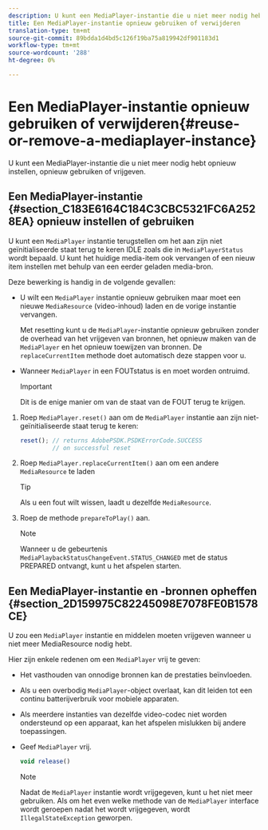 ```yaml
---
description: U kunt een MediaPlayer-instantie die u niet meer nodig hebt opnieuw instellen, opnieuw gebruiken of vrijgeven.
title: Een MediaPlayer-instantie opnieuw gebruiken of verwijderen
translation-type: tm+mt
source-git-commit: 89bdda1d4bd5c126f19ba75a819942df901183d1
workflow-type: tm+mt
source-wordcount: '288'
ht-degree: 0%

---
```



# Een MediaPlayer-instantie opnieuw gebruiken of verwijderen{#reuse-or-remove-a-mediaplayer-instance}

U kunt een MediaPlayer-instantie die u niet meer nodig hebt opnieuw instellen, opnieuw gebruiken of vrijgeven.

## Een MediaPlayer-instantie {#section_C183E6164C184C3CBC5321FC6A2528EA} opnieuw instellen of gebruiken

U kunt een `MediaPlayer` instantie terugstellen om het aan zijn niet geïnitialiseerde staat terug te keren IDLE zoals die in `MediaPlayerStatus` wordt bepaald. U kunt het huidige media-item ook vervangen of een nieuw item instellen met behulp van een eerder geladen media-bron.

Deze bewerking is handig in de volgende gevallen:

* U wilt een `MediaPlayer` instantie opnieuw gebruiken maar moet een nieuwe `MediaResource` (video-inhoud) laden en de vorige instantie vervangen.

   Met resetting kunt u de `MediaPlayer`-instantie opnieuw gebruiken zonder de overhead van het vrijgeven van bronnen, het opnieuw maken van de `MediaPlayer` en het opnieuw toewijzen van bronnen. De `replaceCurrentItem` methode doet automatisch deze stappen voor u.

* Wanneer `MediaPlayer` in een FOUTstatus is en moet worden ontruimd.

   >[!IMPORTANT]
   >
   >Dit is de enige manier om van de staat van de FOUT terug te krijgen.

1. Roep `MediaPlayer.reset()` aan om de `MediaPlayer` instantie aan zijn niet-geïnitialiseerde staat terug te keren:

   ```js
   reset(); // returns AdobePSDK.PSDKErrorCode.SUCCESS 
            // on successful reset
   ```

1. Roep `MediaPlayer.replaceCurrentItem()` aan om een andere `MediaResource` te laden

   >[!TIP]
   >
   >Als u een fout wilt wissen, laadt u dezelfde `MediaResource`.

1. Roep de methode `prepareToPlay()` aan.

   >[!NOTE]
   >
   >Wanneer u de gebeurtenis `MediaPlaybackStatusChangeEvent.STATUS_CHANGED` met de status PREPARED ontvangt, kunt u het afspelen starten.

## Een MediaPlayer-instantie en -bronnen opheffen {#section_2D159975C82245098E7078FE0B1578CE}

U zou een `MediaPlayer` instantie en middelen moeten vrijgeven wanneer u niet meer MediaResource nodig hebt.

Hier zijn enkele redenen om een `MediaPlayer` vrij te geven:

* Het vasthouden van onnodige bronnen kan de prestaties beïnvloeden.
* Als u een overbodig `MediaPlayer`-object overlaat, kan dit leiden tot een continu batterijverbruik voor mobiele apparaten.
* Als meerdere instanties van dezelfde video-codec niet worden ondersteund op een apparaat, kan het afspelen mislukken bij andere toepassingen.

* Geef `MediaPlayer` vrij.

   ```js
   void release()
   ```

   >[!NOTE]
   >
   >Nadat de `MediaPlayer` instantie wordt vrijgegeven, kunt u het niet meer gebruiken. Als om het even welke methode van de `MediaPlayer` interface wordt geroepen nadat het wordt vrijgegeven, wordt `IllegalStateException` geworpen.

